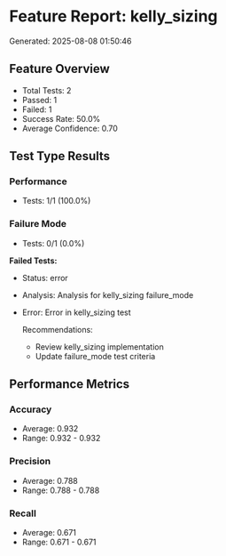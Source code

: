 # Feature Report: kelly_sizing
Generated: 2025-08-08 01:50:46

## Feature Overview
- Total Tests: 2
- Passed: 1
- Failed: 1
- Success Rate: 50.0%
- Average Confidence: 0.70

## Test Type Results
### Performance
- Tests: 1/1 (100.0%)

### Failure Mode
- Tests: 0/1 (0.0%)

**Failed Tests:**
- Status: error
- Analysis: Analysis for kelly_sizing failure_mode
- Error: Error in kelly_sizing test

  Recommendations:
  - Review kelly_sizing implementation
  - Update failure_mode test criteria

## Performance Metrics
### Accuracy
- Average: 0.932
- Range: 0.932 - 0.932

### Precision
- Average: 0.788
- Range: 0.788 - 0.788

### Recall
- Average: 0.671
- Range: 0.671 - 0.671
